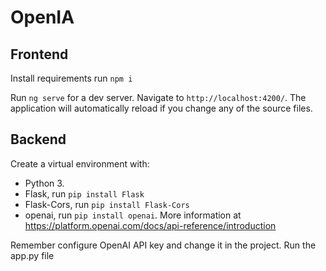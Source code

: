 # OpenIA

## Frontend

Install requirements run `npm i`

Run `ng serve` for a dev server. Navigate to `http://localhost:4200/`. The application will automatically reload if you change any of the source files.

## Backend

Create a virtual environment with:
- Python 3.
- Flask, run `pip install Flask`
- Flask-Cors, run `pip install Flask-Cors`
- openai, run `pip install openai`. More information at https://platform.openai.com/docs/api-reference/introduction

Remember configure OpenAI API key and change it in the project.
Run the app.py file
